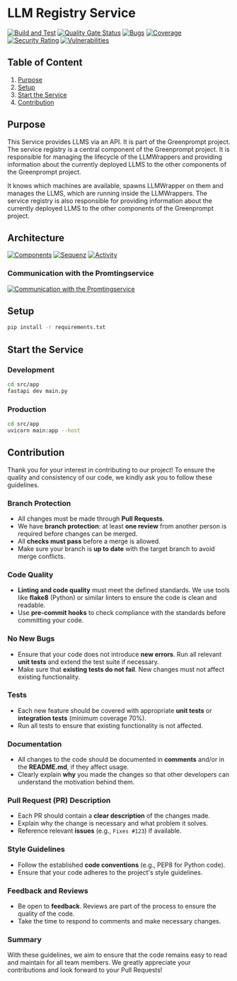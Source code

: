 # LLM Registry Service
[![Build and Test](https://github.com/gflachs/GreenPrompt_LLM_Registry/actions/workflows/build.yml/badge.svg)](https://github.com/gflachs/GreenPrompt_LLM_Registry/actions/workflows/build.yml)
[![Quality Gate Status](https://sonarcloud.io/api/project_badges/measure?project=gflachs_GreenPrompt_LLM_Registry&metric=alert_status)](https://sonarcloud.io/summary/new_code?id=gflachs_GreenPrompt_LLM_Registry)
[![Bugs](https://sonarcloud.io/api/project_badges/measure?project=gflachs_GreenPrompt_LLM_Registry&metric=bugs)](https://sonarcloud.io/summary/new_code?id=gflachs_GreenPrompt_LLM_Registry)
[![Coverage](https://sonarcloud.io/api/project_badges/measure?project=gflachs_GreenPrompt_LLM_Registry&metric=coverage)](https://sonarcloud.io/summary/new_code?id=gflachs_GreenPrompt_LLM_Registry)
[![Security Rating](https://sonarcloud.io/api/project_badges/measure?project=gflachs_GreenPrompt_LLM_Registry&metric=security_rating)](https://sonarcloud.io/summary/new_code?id=gflachs_GreenPrompt_LLM_Registry)
[![Vulnerabilities](https://sonarcloud.io/api/project_badges/measure?project=gflachs_GreenPrompt_LLM_Registry&metric=vulnerabilities)](https://sonarcloud.io/summary/new_code?id=gflachs_GreenPrompt_LLM_Registry)

## Table of Content
1. [Purpose](#purpose)
2. [Setup](#setup)
3. [Start the Service](#start-the-service)
4. [Contribution](#contribution)

## Purpose

This Service provides LLMS via an API. It is part of the Greenprompt project. The service registry is a central component of the Greenprompt project. It is responsible for managing the lifecycle of the LLMWrappers and providing information about the currently deployed LLMS to the other components of the Greenprompt project.

It knows which machines are available, spawns LLMWrapper on them and manages the LLMS, which are running inside the LLMWrappers. The service registry is also responsible for providing information about the currently deployed LLMS to the other components of the Greenprompt project.

## Architecture

[![Components](https://tinyurl.com/2dml8ap9)](https://tinyurl.com/2dml8ap9)<!--![Components](./docs/architecture/components.puml)-->
[![Sequenz](https://tinyurl.com/2dcbntvl)](https://tinyurl.com/2dcbntvl)<!--![Sequenz](./docs/architecture/sequenz.puml)-->
[![Activity](https://tinyurl.com/2cxpee47)](https://tinyurl.com/2cxpee47)<!--![Activity](./docs/architecture/activity.puml)-->

### Communication with the Promtingservice
[![Communication with the Promtingservice](https://tinyurl.com/29qrd7rv)](https://tinyurl.com/29qrd7rv)<!--![Communication with the Promtingservice](./docs/architecture/promptingservice_workflow.puml)-->

## Setup

```sh
pip install -r requirements.txt
```

## Start the Service 

### Development
```sh
cd src/app
fastapi dev main.py
```

### Production
```sh
cd src/app
uvicorn main:app --host
```


## Contribution

Thank you for your interest in contributing to our project! To ensure the quality and consistency of our code, we kindly ask you to follow these guidelines.

### Branch Protection

- All changes must be made through **Pull Requests**.
- We have **branch protection**: at least **one review** from another person is required before changes can be merged.
- All **checks must pass** before a merge is allowed.
- Make sure your branch is **up to date** with the target branch to avoid merge conflicts.

### Code Quality

- **Linting and code quality** must meet the defined standards. We use tools like **flake8** (Python) or similar linters to ensure the code is clean and readable.
- Use **pre-commit hooks** to check compliance with the standards before committing your code.

### No New Bugs

- Ensure that your code does not introduce **new errors**. Run all relevant **unit tests** and extend the test suite if necessary.
- Make sure that **existing tests do not fail**. New changes must not affect existing functionality.

### Tests

- Each new feature should be covered with appropriate **unit tests** or **integration tests** (minimum coverage 70%).
- Run all tests to ensure that existing functionality is not affected.

### Documentation

- All changes to the code should be documented in **comments** and/or in the **README.md**, if they affect usage.
- Clearly explain **why** you made the changes so that other developers can understand the motivation behind them.

### Pull Request (PR) Description

- Each PR should contain a **clear description** of the changes made.
- Explain why the change is necessary and what problem it solves.
- Reference relevant **issues** (e.g., `Fixes #123`) if available.

### Style Guidelines

- Follow the established **code conventions** (e.g., PEP8 for Python code).
- Ensure that your code adheres to the project's style guidelines.

### Feedback and Reviews

- Be open to **feedback**. Reviews are part of the process to ensure the quality of the code.
- Take the time to respond to comments and make necessary changes.

### Summary

With these guidelines, we aim to ensure that the code remains easy to read and maintain for all team members. We greatly appreciate your contributions and look forward to your Pull Requests!